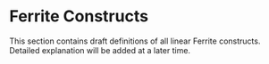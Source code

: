 # Ferrite Constructs

This section contains draft definitions of all linear Ferrite constructs.
Detailed explanation will be added at a later time.
